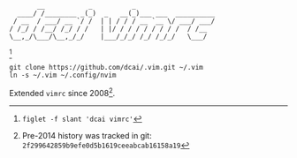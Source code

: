 ```
       __           _          _
  ____/ /________ _(_)  _   __(_)___ ___  __________
 / __  / ___/ __ `/ /  | | / / / __ `__ \/ ___/ ___/
/ /_/ / /__/ /_/ / /   | |/ / / / / / / / /  / /__
\__,_/\___/\__,_/_/    |___/_/_/ /_/ /_/_/   \___/

```

[^1]

```
git clone https://github.com/dcai/.vim.git ~/.vim
ln -s ~/.vim ~/.config/nvim
```

Extended `vimrc` since 2008[^2].

[^1]: `figlet -f slant 'dcai vimrc'`
[^2]: Pre-2014 history was tracked in git: `2f299642859b9efe0d5b1619ceeabcab16158a19`
